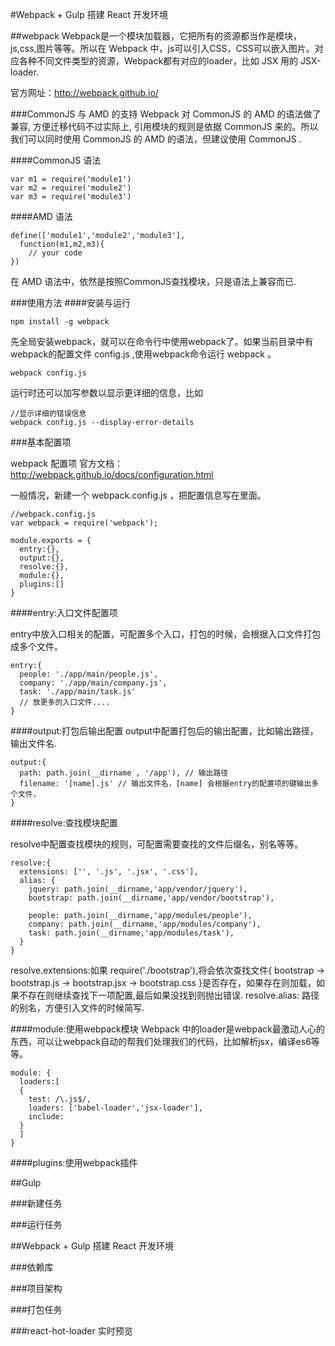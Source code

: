 #Webpack + Gulp 搭建 React 开发环境

##webpack
Webpack是一个模块加载器，它把所有的资源都当作是模块，js,css,图片等等。所以在 Webpack 中，js可以引入CSS，CSS可以嵌入图片。对应各种不同文件类型的资源，Webpack都有对应的loader，比如 JSX 用的 JSX-loader.

官方网址：http://webpack.github.io/

###CommonJS 与 AMD 的支持
Webpack 对 CommonJS 的 AMD 的语法做了兼容, 方便迁移代码不过实际上, 引用模块的规则是依据 CommonJS 来的。所以我们可以同时使用 CommonJS 的 AMD 的语法，但建议使用 CommonJS .

####CommonJS 语法

    var m1 = require('module1')
    var m2 = require('module2')
    var m3 = require('module3')


####AMD 语法

    define(['module1','module2','module3'],
      function(m1,m2,m3){
        // your code
    })

在 AMD 语法中，依然是按照CommonJS查找模块，只是语法上兼容而已.

###使用方法
####安装与运行

    npm install -g webpack

先全局安装webpack，就可以在命令行中使用webpack了。如果当前目录中有webpack的配置文件 config.js ,使用webpack命令运行 webpack 。

    webpack config.js

运行时还可以加写参数以显示更详细的信息，比如

    //显示详细的错误信息
    webpack config.js --display-error-details  

###基本配置项

webpack 配置项 官方文档：http://webpack.github.io/docs/configuration.html

一般情况，新建一个 webpack.config.js ，把配置信息写在里面。

    //webpack.config.js
    var webpack = require('webpack');

    module.exports = {
      entry:{},
      output:{},
      resolve:{},
      module:{},
      plugins:[]
    }

####entry:入口文件配置项

entry中放入口相关的配置，可配置多个入口，打包的时候，会根据入口文件打包成多个文件。

    entry:{
      people: './app/main/people.js',
      company: './app/main/company.js',
      task: './app/main/task.js'
      // 放更多的入口文件....
    }

####output:打包后输出配置
output中配置打包后的输出配置，比如输出路径，输出文件名.

    output:{
      path: path.join(__dirname , '/app'), // 输出路径
      filename: '[name].js' // 输出文件名，[name] 会根据entry的配置项的键输出多个文件，
    }


####resolve:查找模块配置

resolve中配置查找模块的规则，可配置需要查找的文件后缀名，别名等等。

    resolve:{
      extensions: ['', '.js', '.jsx', '.css'],
      alias: {
        jquery: path.join(__dirname,'app/vendor/jquery'),
        bootstrap: path.join(__dirname,'app/vendor/bootstrap'),

        people: path.join(__dirname,'app/modules/people'),
        company: path.join(__dirname,'app/modules/company'),
        task: path.join(__dirname,'app/modules/task'),
      }
    }

resolve.extensions:如果 require('./bootstrap'),将会依次查找文件{ bootstrap -> bootstrap.js -> bootstrap.jsx -> bootstrap.css  }是否存在，如果存在则加载，如果不存在则继续查找下一项配置,最后如果没找到则抛出错误.
resolve.alias: 路径的别名，方便引入文件的时候简写.

####module:使用webpack模块
Webpack 中的loader是webpack最激动人心的东西，可以让webpack自动的帮我们处理我们的代码，比如解析jsx，编译es6等等。

    module: {
      loaders:[
      {
        test: /\.js$/,
        loaders: ['babel-loader','jsx-loader'],
        include:
      }
      ]
    }



####plugins:使用webpack插件

##Gulp

###新建任务

###运行任务


##Webpack + Gulp 搭建 React 开发环境

###依赖库

###项目架构

###打包任务

###react-hot-loader 实时预览
